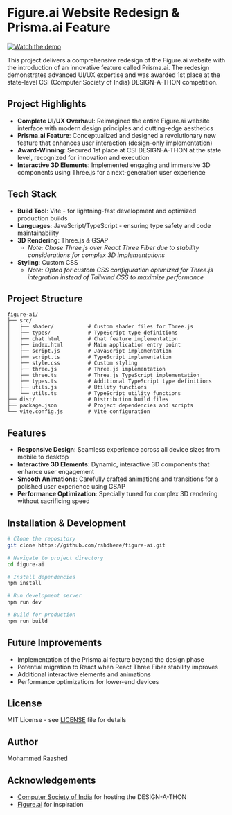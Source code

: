 # Figure.ai Website Redesign & Prisma.ai Feature

[![Watch the demo](https://img.youtube.com/vi/FN8iu29O4h0/hqdefault.jpg)](https://youtu.be/FN8iu29O4h0)


This project delivers a comprehensive redesign of the Figure.ai website with the introduction of an innovative feature called Prisma.ai. The redesign demonstrates advanced UI/UX expertise and was awarded 1st place at the state-level CSI (Computer Society of India) DESIGN-A-THON competition.

## Project Highlights
* **Complete UI/UX Overhaul**: Reimagined the entire Figure.ai website interface with modern design principles and cutting-edge aesthetics
* **Prisma.ai Feature**: Conceptualized and designed a revolutionary new feature that enhances user interaction (design-only implementation)
* **Award-Winning**: Secured 1st place at CSI DESIGN-A-THON at the state level, recognized for innovation and execution
* **Interactive 3D Elements**: Implemented engaging and immersive 3D components using Three.js for a next-generation user experience

## Tech Stack
* **Build Tool**: Vite - for lightning-fast development and optimized production builds
* **Languages**: JavaScript/TypeScript - ensuring type safety and code maintainability
* **3D Rendering**: Three.js & GSAP
   * *Note: Chose Three.js over React Three Fiber due to stability considerations for complex 3D implementations*
* **Styling**: Custom CSS
   * *Note: Opted for custom CSS configuration optimized for Three.js integration instead of Tailwind CSS to maximize performance*

## Project Structure
```
figure-ai/
├── src/
│   ├── shader/           # Custom shader files for Three.js
│   ├── types/            # TypeScript type definitions
│   ├── chat.html         # Chat feature implementation
│   ├── index.html        # Main application entry point
│   ├── script.js         # JavaScript implementation
│   ├── script.ts         # TypeScript implementation
│   ├── style.css         # Custom styling
│   ├── three.js          # Three.js implementation
│   ├── three.ts          # Three.js TypeScript implementation
│   ├── types.ts          # Additional TypeScript type definitions
│   ├── utils.js          # Utility functions
│   └── utils.ts          # TypeScript utility functions
├── dist/                 # Distribution build files
├── package.json          # Project dependencies and scripts
└── vite.config.js        # Vite configuration
```

## Features
* **Responsive Design**: Seamless experience across all device sizes from mobile to desktop
* **Interactive 3D Elements**: Dynamic, interactive 3D components that enhance user engagement
* **Smooth Animations**: Carefully crafted animations and transitions for a polished user experience using GSAP
* **Performance Optimization**: Specially tuned for complex 3D rendering without sacrificing speed

## Installation & Development
```bash
# Clone the repository
git clone https://github.com/rshdhere/figure-ai.git

# Navigate to project directory
cd figure-ai

# Install dependencies
npm install

# Run development server
npm run dev

# Build for production
npm run build
```


## Future Improvements
* Implementation of the Prisma.ai feature beyond the design phase
* Potential migration to React when React Three Fiber stability improves
* Additional interactive elements and animations
* Performance optimizations for lower-end devices

## License
MIT License - see [LICENSE](LICENSE) file for details

## Author
Mohammed Raashed

## Acknowledgements
* [Computer Society of India](https://www.csi-india.org/) for hosting the DESIGN-A-THON
* [Figure.ai](https://www.figure.ai/) for inspiration
